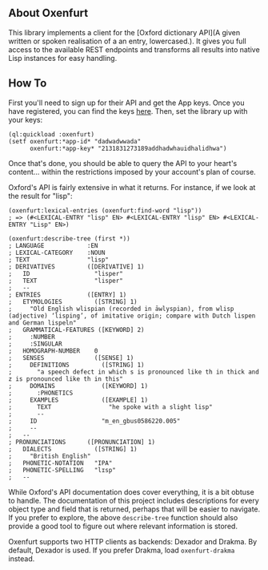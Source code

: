 ## About Oxenfurt
This library implements a client for the [Oxford dictionary API](A given written or spoken realisation of a an entry, lowercased.). It gives you full access to the available REST endpoints and transforms all results into native Lisp instances for easy handling.

## How To
First you'll need to sign up for their API and get the App keys. Once you have registered, you can find the keys [here](https://developer.oxforddictionaries.com/admin/applications). Then, set the library up with your keys:

    (ql:quickload :oxenfurt)
    (setf oxenfurt:*app-id* "dadwadwwada"
          oxenfurt:*app-key* "2131831273189addhadwhauidhalidhwa")

Once that's done, you should be able to query the API to your heart's content... within the restrictions imposed by your account's plan of course.

Oxford's API is fairly extensive in what it returns. For instance, if we look at the result for "lisp":

    (oxenfurt:lexical-entries (oxenfurt:find-word "lisp"))
    ; => (#<LEXICAL-ENTRY "lisp" EN> #<LEXICAL-ENTRY "lisp" EN> #<LEXICAL-ENTRY "Lisp" EN>)
    
    (oxenfurt:describe-tree (first *))
    ; LANGUAGE            :EN
    ; LEXICAL-CATEGORY    :NOUN
    ; TEXT                "lisp"
    ; DERIVATIVES         ([DERIVATIVE] 1)
    ;   ID                  "lisper"
    ;   TEXT                "lisper"
    ;   --
    ; ENTRIES             ([ENTRY] 1)
    ;   ETYMOLOGIES         ([STRING] 1)
    ;     "Old English wlispian (recorded in āwlyspian), from wlisp (adjective) ‘lisping’, of imitative origin; compare with Dutch lispen and German lispeln"
    ;   GRAMMATICAL-FEATURES ([KEYWORD] 2)
    ;     :NUMBER
    ;     :SINGULAR
    ;   HOMOGRAPH-NUMBER    0
    ;   SENSES              ([SENSE] 1)
    ;     DEFINITIONS         ([STRING] 1)
    ;       "a speech defect in which s is pronounced like th in thick and z is pronounced like th in this"
    ;     DOMAINS             ([KEYWORD] 1)
    ;       :PHONETICS
    ;     EXAMPLES            ([EXAMPLE] 1)
    ;       TEXT                "he spoke with a slight lisp"
    ;       --
    ;     ID                  "m_en_gbus0586220.005"
    ;     --
    ;   --
    ; PRONUNCIATIONS      ([PRONUNCIATION] 1)
    ;   DIALECTS            ([STRING] 1)
    ;     "British English"
    ;   PHONETIC-NOTATION   "IPA"
    ;   PHONETIC-SPELLING   "lɪsp"
    ;   --

While Oxford's API documentation does cover everything, it is a bit obtuse to handle. The documentation of this project includes descriptions for every object type and field that is returned, perhaps that will be easier to navigate. If you prefer to explore, the above `describe-tree` function should also provide a good tool to figure out where relevant information is stored.

Oxenfurt supports two HTTP clients as backends: Dexador and Drakma. By default, Dexador is used. If you prefer Drakma, load `oxenfurt-drakma` instead.
